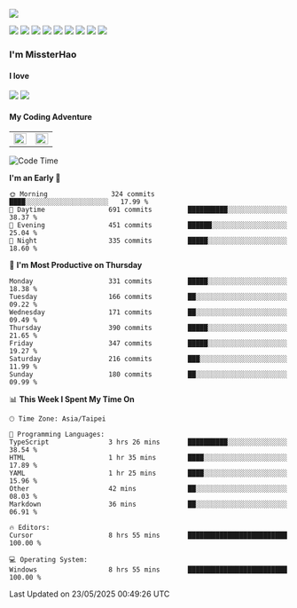 ![](https://komarev.com/ghpvc/?username=MissterHao&color=ff69b4)

[![](https://img.shields.io/badge/Amazon%20AWS-%23232F3E?logo=amazon-aws&logoColor=white&style=for-the-badge)](https://aws.amazon.com/)
[![](https://img.shields.io/badge/Python-3776AB?style=for-the-badge&logo=python&logoColor=white)](https://www.djangoproject.com/)
[![](https://img.shields.io/badge/Django-092E20?style=for-the-badge&logo=django&logoColor=white)](https://www.python.org/)
[![](https://img.shields.io/badge/Rust-%23EB6400?style=for-the-badge&logo=rust&logoColor=white)](https://www.python.org/)
[![](https://img.shields.io/badge/Flask-23232F3E?style=for-the-badge&logo=flask&logoColor=white)](https://flask.palletsprojects.com/en/2.1.x/)
[![](https://img.shields.io/badge/go-%2300ADD8.svg?&style=for-the-badge&logo=go&logoColor=white)](https://golang.org/)
[![](https://img.shields.io/badge/javascript-%23F7DF1E.svg?&style=for-the-badge&logo=javascript&logoColor=black)](https://www.javascript.com/)
[![](https://img.shields.io/badge/mysql-%234479A1.svg?&style=for-the-badge&logo=mysql&logoColor=white)](https://www.mysql.com/)
[![](https://img.shields.io/badge/docker-%232496ED.svg?&style=for-the-badge&logo=docker&logoColor=white)](https://www.docker.com/)

### I'm MissterHao

#### I love  
![](https://img.shields.io/badge/Netflix-E50914?style=for-the-badge&logo=netflix&logoColor=white)
![](https://img.shields.io/badge/YouTube-FF0000?style=for-the-badge&logo=youtube&logoColor=white)

#### My Coding Adventure
<!-- Readme stats -->
<!-- https://github.com/anuraghazra/github-readme-stats -->
<table>
<tr>
    <td valign="top" width="50%">
    <img src="https://github-readme-stats.vercel.app/api?username=MissterHao&hide_border=true&show_icons=true&locale=en" align="left" style="width: 100%" />
    </td>
    <td valign="top" width="50%">
    <img src="https://github-readme-stats.vercel.app/api/top-langs?username=MissterHao&hide_border=true&show_icons=true&locale=en&layout=compact" align="left" style="width: 100%" />
    </td>
</tr>
</table>  


<!--START_SECTION:waka-->
![Code Time](http://img.shields.io/badge/Code%20Time-2%2C211%20hrs%2057%20mins-blue)

**I'm an Early 🐤** 

```text
🌞 Morning                324 commits         ████░░░░░░░░░░░░░░░░░░░░░   17.99 % 
🌆 Daytime                691 commits         ██████████░░░░░░░░░░░░░░░   38.37 % 
🌃 Evening                451 commits         ██████░░░░░░░░░░░░░░░░░░░   25.04 % 
🌙 Night                  335 commits         █████░░░░░░░░░░░░░░░░░░░░   18.60 % 
```
📅 **I'm Most Productive on Thursday** 

```text
Monday                   331 commits         █████░░░░░░░░░░░░░░░░░░░░   18.38 % 
Tuesday                  166 commits         ██░░░░░░░░░░░░░░░░░░░░░░░   09.22 % 
Wednesday                171 commits         ██░░░░░░░░░░░░░░░░░░░░░░░   09.49 % 
Thursday                 390 commits         █████░░░░░░░░░░░░░░░░░░░░   21.65 % 
Friday                   347 commits         █████░░░░░░░░░░░░░░░░░░░░   19.27 % 
Saturday                 216 commits         ███░░░░░░░░░░░░░░░░░░░░░░   11.99 % 
Sunday                   180 commits         ██░░░░░░░░░░░░░░░░░░░░░░░   09.99 % 
```


📊 **This Week I Spent My Time On** 

```text
🕑︎ Time Zone: Asia/Taipei

💬 Programming Languages: 
TypeScript               3 hrs 26 mins       ██████████░░░░░░░░░░░░░░░   38.54 % 
HTML                     1 hr 35 mins        ████░░░░░░░░░░░░░░░░░░░░░   17.89 % 
YAML                     1 hr 25 mins        ████░░░░░░░░░░░░░░░░░░░░░   15.96 % 
Other                    42 mins             ██░░░░░░░░░░░░░░░░░░░░░░░   08.03 % 
Markdown                 36 mins             ██░░░░░░░░░░░░░░░░░░░░░░░   06.91 % 

🔥 Editors: 
Cursor                   8 hrs 55 mins       █████████████████████████   100.00 % 

💻 Operating System: 
Windows                  8 hrs 55 mins       █████████████████████████   100.00 % 
```


 Last Updated on 23/05/2025 00:49:26 UTC
<!--END_SECTION:waka-->

<!--
**MissterHao/MissterHao** is a ✨ _special_ ✨ repository because its `README.md` (this file) appears on your GitHub profile.

Here are some ideas to get you started:

- 🔭 I’m currently working on ...
- 🌱 I’m currently learning ...
- 👯 I’m looking to collaborate on ...
- 🤔 I’m looking for help with ...
- 💬 Ask me about ...
- 📫 How to reach me: ...
- 😄 Pronouns: ...
- ⚡ Fun fact: ...
-->
